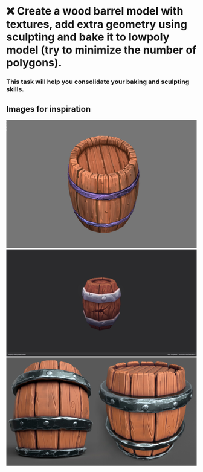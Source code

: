 # ❌ Create a wood barrel model with textures, add extra geometry using sculpting and bake it to lowpoly model (try to minimize the number of polygons).
### This task will help you consolidate your baking and sculpting skills. 
## Images for inspiration 
![barrel_1](/curriculum/reproduce/barrels/barrel_1.jpg)
![barrel_2](/curriculum/reproduce/barrels/barrel_2.jpg)
![barrel_3](/curriculum/reproduce/barrels/barrel_3.jpg)

